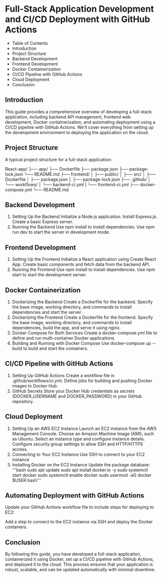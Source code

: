 # Full-Stack Application Development and CI/CD Deployment with GitHub Actions
- Table of Contents
- Introduction
- Project Structure
- Backend Development
- Frontend Development
- Docker Containerization
- CI/CD Pipeline with GitHub Actions
- Cloud Deployment
- Conclusion

## Introduction
This guide provides a comprehensive overview of developing a full-stack application, including backend API management, frontend web development, Docker containerization, and automating deployment using a CI/CD pipeline with GitHub Actions. We'll cover everything from setting up the development environment to deploying the application on the cloud.

## Project Structure
A typical project structure for a full-stack application:

React-app/
├── app/
├── Dockerfile
├── package.json
├── package-lock.json
└── README.md
├── frontend/
│   ├── public/
│   ├── src/
│   ├── Dockerfile
│   ├── package.json
│   ├── package-lock.json
├── .github/
│   └── workflows/
│       └── backend-ci.yml
|       └── frontend-ci.yml
├── docker-compose.yml
└── README.md

## Backend Development
1. Setting Up the Backend
Initialize a Node.js application.
Install Express.js.
Create a basic Express server.
2. Running the Backend
Use npm install to install dependencies.
Use npm run dev to start the server in development mode.

## Frontend Development
1. Setting Up the Frontend
Initialize a React application using Create React App.
Create basic components and fetch data from the backend API.
2. Running the Frontend
Use npm install to install dependencies.
Use npm start to start the development server.

## Docker Containerization
1. Dockerizing the Backend
Create a Dockerfile for the backend.
Specify the base image, working directory, and commands to install dependencies and start the server.
2. Dockerizing the Frontend
Create a Dockerfile for the frontend.
Specify the base image, working directory, and commands to install dependencies, build the app, and serve it using nginx.
3. Docker Compose for Both Services
Create a docker-compose.yml file to define and run multi-container Docker applications.
4. Building and Running with Docker Compose
Use docker-compose up --build to build and start the containers.

## CI/CD Pipeline with GitHub Actions
1. Setting Up GitHub Actions
Create a workflow file in .github/workflows/ci.yml.
Define jobs for building and pushing Docker images to Docker Hub.
2. GitHub Secrets
Store your Docker Hub credentials as secrets (DOCKER_USERNAME and DOCKER_PASSWORD) in your GitHub repository.

## Cloud Deployment
1. Setting Up an AWS EC2 Instance
Launch an EC2 instance from the AWS Management Console.
Choose an Amazon Machine Image (AMI), such as Ubuntu.
Select an instance type and configure instance details.
Configure security group settings to allow SSH and HTTP/HTTPS access.
2. Connecting to Your EC2 Instance
Use SSH to connect to your EC2 instance
3. Installing Docker on the EC2 Instance
Update the package database:
'''bash
sudo apt update
sudo apt install docker.io -y
sudo systemctl start docker
sudo systemctl enable docker
sudo usermod -aG docker $USER
bash'''

## Automating Deployment with GitHub Actions
Update your GitHub Actions workflow file to include steps for deploying to EC2:

Add a step to connect to the EC2 instance via SSH and deploy the Docker containers.
## Conclusion
By following this guide, you have developed a full-stack application, containerized it using Docker, set up a CI/CD pipeline with GitHub Actions, and deployed it to the cloud. This process ensures that your application is robust, scalable, and can be updated automatically with minimal downtime.






